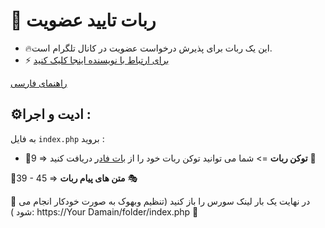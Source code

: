 # 🤖 ربات تایید عضویت
- 🔥این یک ربات برای پذیرش درخواست عضویت در کانال تلگرام است.
- ⚡️ [برای ارتباط با نویسنده اینجا کلیک کنید](https://t.me/ixAmirCom)

[راهنمای فارسی](https://github.com/ixAmirCom/commenter/blob/main/lan/README.fa.md)

## ⚙️ادیت و اجرا :

به فایل ` index.php ` بروید :

- 📌9 => **توکن ربات** => شما می توانید توکن ربات خود را از [بات فادر](https://t.me/botfather) دریافت کنید 🤖

📌39 - 45 =>  **متن های پیام ربات** 🎭

📌 در نهایت یک بار لینک سورس را باز کنید (تنظیم وبهوک به صورت خودکار انجام می شود ): https://Your Damain/folder/index.php 🔗
